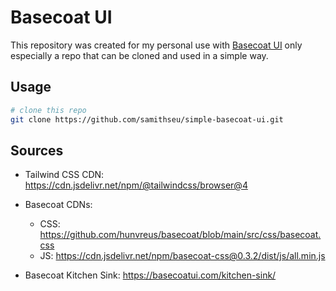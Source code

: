 # Basecoat UI

This repository was created for my personal use with <a href="https://basecoatui.com/">Basecoat UI</a> only especially a repo that can be cloned and used in a simple way.

## Usage

```bash
# clone this repo
git clone https://github.com/samithseu/simple-basecoat-ui.git
```

## Sources

- Tailwind CSS CDN: <https://cdn.jsdelivr.net/npm/@tailwindcss/browser@4>
- Basecoat CDNs:

  - CSS: <https://github.com/hunvreus/basecoat/blob/main/src/css/basecoat.css>
  - JS: <https://cdn.jsdelivr.net/npm/basecoat-css@0.3.2/dist/js/all.min.js>

- Basecoat Kitchen Sink: <https://basecoatui.com/kitchen-sink/>
